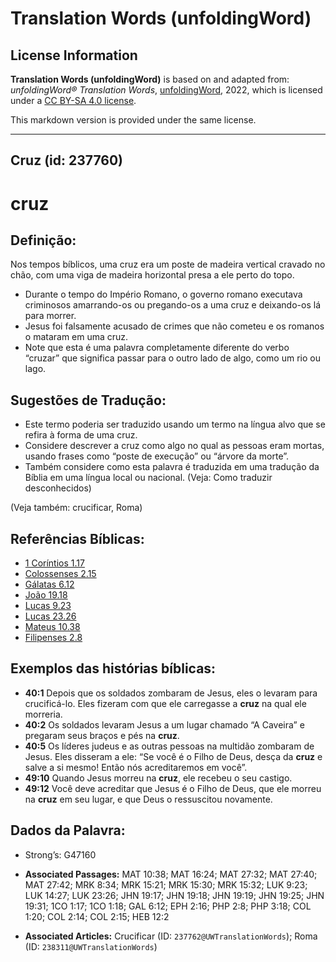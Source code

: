 # Translation Words (unfoldingWord)

## License Information

**Translation Words (unfoldingWord)** is based on and adapted from: _unfoldingWord® Translation Words_, [unfoldingWord](https://unfoldingword.org/utw), 2022, which is licensed under a [CC BY-SA 4.0 license](https://creativecommons.org/licenses/by-sa/4.0/legalcode.en).

This markdown version is provided under the same license.



--------------------------------

## Cruz (id: 237760)

cruz
====

Definição:
----------

Nos tempos bíblicos, uma cruz era um poste de madeira vertical cravado no chão, com uma viga de madeira horizontal presa a ele perto do topo.

* Durante o tempo do Império Romano, o governo romano executava criminosos amarrando\-os ou pregando\-os a uma cruz e deixando\-os lá para morrer.
* Jesus foi falsamente acusado de crimes que não cometeu e os romanos o mataram em uma cruz.
* Note que esta é uma palavra completamente diferente do verbo “cruzar” que significa passar para o outro lado de algo, como um rio ou lago.

Sugestões de Tradução:
----------------------

* Este termo poderia ser traduzido usando um termo na língua alvo que se refira à forma de uma cruz.
* Considere descrever a cruz como algo no qual as pessoas eram mortas, usando frases como “poste de execução” ou “árvore da morte”.
* Também considere como esta palavra é traduzida em uma tradução da Bíblia em uma língua local ou nacional. (Veja: Como traduzir desconhecidos)

(Veja também: crucificar, Roma)

Referências Bíblicas:
---------------------

* [1 Coríntios 1\.17](https://ref.ly/1Cor1:17)
* [Colossenses 2\.15](https://ref.ly/Col2:15)
* [Gálatas 6\.12](https://ref.ly/Gal6:12)
* [João 19\.18](https://ref.ly/John19:18)
* [Lucas 9\.23](https://ref.ly/Luke9:23)
* [Lucas 23\.26](https://ref.ly/Luke23:26)
* [Mateus 10\.38](https://ref.ly/Matt10:38)
* [Filipenses 2\.8](https://ref.ly/Phil2:8)

Exemplos das histórias bíblicas:
--------------------------------

* **40:1** Depois que os soldados zombaram de Jesus, eles o levaram para crucificá\-lo. Eles fizeram com que ele carregasse a **cruz** na qual ele morreria.
* **40:2** Os soldados levaram Jesus a um lugar chamado “A Caveira” e pregaram seus braços e pés na **cruz**.
* **40:5** Os líderes judeus e as outras pessoas na multidão zombaram de Jesus. Eles disseram a ele: “Se você é o Filho de Deus, desça da **cruz** e salve a si mesmo! Então nós acreditaremos em você”.
* **49:10** Quando Jesus morreu na **cruz**, ele recebeu o seu castigo.
* **49:12** Você deve acreditar que Jesus é o Filho de Deus, que ele morreu na **cruz** em seu lugar, e que Deus o ressuscitou novamente.

Dados da Palavra:
-----------------

* Strong’s: G47160

* **Associated Passages:** MAT 10:38; MAT 16:24; MAT 27:32; MAT 27:40; MAT 27:42; MRK 8:34; MRK 15:21; MRK 15:30; MRK 15:32; LUK 9:23; LUK 14:27; LUK 23:26; JHN 19:17; JHN 19:18; JHN 19:19; JHN 19:25; JHN 19:31; 1CO 1:17; 1CO 1:18; GAL 6:12; EPH 2:16; PHP 2:8; PHP 3:18; COL 1:20; COL 2:14; COL 2:15; HEB 12:2
* **Associated Articles:** Crucificar (ID: `237762@UWTranslationWords`); Roma (ID: `238311@UWTranslationWords`)

